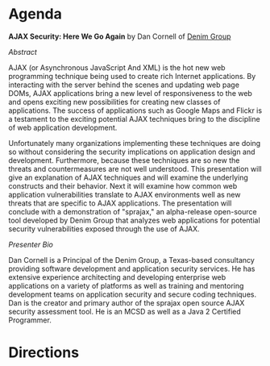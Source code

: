# Agenda

**AJAX Security: Here We Go Again** by Dan Cornell of [Denim
Group](http://www.denimgroup.com)

*Abstract*

AJAX (or Asynchronous JavaScript And XML) is the hot new web programming
technique being used to create rich Internet applications. By
interacting with the server behind the scenes and updating web page
DOMs, AJAX applications bring a new level of responsiveness to the web
and opens exciting new possibilities for creating new classes of
applications. The success of applications such as Google Maps and Flickr
is a testament to the exciting potential AJAX techniques bring to the
discipline of web application development.

Unfortunately many organizations implementing these techniques are doing
so without considering the security implications on application design
and development. Furthermore, because these techniques are so new the
threats and countermeasures are not well understood. This presentation
will give an explanation of AJAX techniques and will examine the
underlying constructs and their behavior. Next it will examine how
common web application vulnerabilities translate to AJAX environments
well as new threats that are specific to AJAX applications. The
presentation will conclude with a demonstration of "sprajax," an
alpha-release open-source tool developed by Denim Group that analyzes
web applications for potential security vulnerabilities exposed through
the use of AJAX.

*Presenter Bio*

Dan Cornell is a Principal of the Denim Group, a Texas-based consultancy
providing software development and application security services. He has
extensive experience architecting and developing enterprise web
applications on a variety of platforms as well as training and mentoring
development teams on application security and secure coding techniques.
Dan is the creator and primary author of the sprajax open source AJAX
security assessment tool. He is an MCSD as well as a Java 2 Certified
Programmer.

# Directions